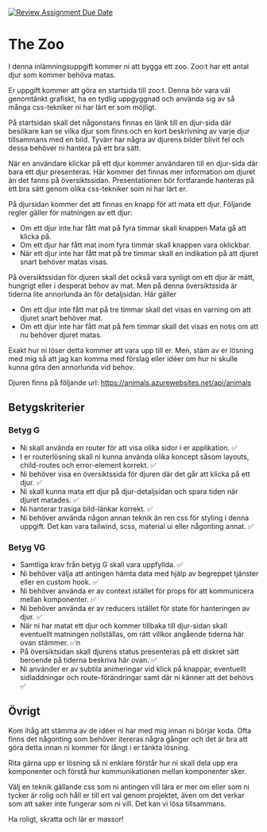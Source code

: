 [![Review Assignment Due Date](https://classroom.github.com/assets/deadline-readme-button-22041afd0340ce965d47ae6ef1cefeee28c7c493a6346c4f15d667ab976d596c.svg)](https://classroom.github.com/a/xBUCHFwF)

# The Zoo

I denna inlämningsuppgift kommer ni att bygga ett zoo. Zoo:t har ett antal djur som kommer behöva matas.

Er uppgift kommer att göra en startsida till zoo:t. Denna bör vara väl genomtänkt grafiskt, ha en tydlig uppgyggnad
och använda sig av så många css-tekniker ni har lärt er som möjligt.

På startsidan skall det någonstans finnas en länk till en djur-sida där besökare kan se vilka djur som finns och en
kort beskrivning av varje djur tillsammans med en bild. Tyvärr har några av djurens bilder blivit fel och dessa behöver
ni hantera på ett bra sätt.

När en användare klickar på ett djur kommer användaren till en djur-sida där bara ett djur presenteras. Här kommer det
finnas mer information om djuret än det fanns på översiktssidan. Presentationen bör fortfarande hanteras på ett bra sätt
genom olika css-tekniker som ni har lärt er.

På djursidan kommer det att finnas en knapp för att mata ett djur. Följande regler gäller för matningen av ett djur:

- Om ett djur inte har fått mat på fyra timmar skall knappen Mata gå att klicka på.
- Om ett djur har fått mat inom fyra timmar skall knappen vara oklickbar.
- När ett djur inte har fått mat på tre timmar skall en indikation på att djuret snart behöver matas visas.

På översiktssidan för djuren skall det också vara synligt om ett djur är mätt, hungrigt eller i desperat behov av mat.
Men på denna översiktssida är tiderna lite annorlunda än för detaljsidan. Här gäller

- Om ett djur inte fått mat på tre timmar skall det visas en varning om att djuret snart behöver mat.
- Om ett djur inte har fått mat på fem timmar skall det visas en notis om att nu behöver djuret matas.

Exakt hur ni löser detta kommer att vara upp till er. Men, stäm av er lösning med mig så att jag kan komma med
förslag eller idéer om hur ni skulle kunna göra den annorlunda vid behov.

Djuren finns på följande url: https://animals.azurewebsites.net/api/animals

## Betygskriterier

### Betyg G

- Ni skall använda en router för att visa olika sidor i er applikation. ✅
- I er routerlösning skall ni kunna använda olika koncept såsom layouts, child-routes och error-element korrekt. ✅
- Ni behöver visa en översiktssida för djuren där det går att klicka på ett djur. ✅
- Ni skall kunna mata ett djur på djur-detaljsidan och spara tiden när djuret matades. ✅
- Ni hanterar trasiga bild-länkar korrekt. ✅
- Ni behöver använda någon annan teknik än ren css för styling i denna uppgift. Det kan vara tailwind, scss, material ui eller någonting annat. ✅

### Betyg VG

- Samtliga krav från betyg G skall vara uppfyllda. ✅
- Ni behöver välja att antingen hämta data med hjälp av begreppet tjänster eller en custom hook. ✅
- Ni behöver använda er av context istället för props för att kommunicera mellan komponenter. ✅
- Ni behöver använda er av reducers istället för state för hanteringen av djur. ✅
- När ni har matat ett djur och kommer tillbaka till djur-sidan skall eventuellt matningen nollställas, om rätt villkor angående tiderna här ovan stämmer. ✅n
- På översiktsidan skall djurens status presenteras på ett diskret sätt beroende på tiderna beskriva här ovan. ✅
- Ni använder er av subtila animeringar vid klick på knappar, eventuellt sidladdningar och route-förändringar samt där ni känner att det behövs ✅

## Övrigt

Kom ihåg att stämma av de idéer ni har med mig innan ni börjar koda. Ofta finns det någonting som behöver itereras några gånger och det är bra att göra
detta innan ni kommer för långt i er tänkta lösning.

Rita gärna upp er lösning så ni enklare förstår hur ni skall dela upp era komponenter och förstå hur kommunikationen mellan komponenter sker.

Välj en teknik gällande css som ni antingen vill lära er mer om eller som ni tycker är rolig och håll er till ert val genom projektet, även om det verkar som att saker inte fungerar som ni vill. Det kan vi lösa tillsammans.

Ha roligt, skratta och lär er massor!
